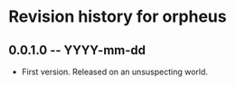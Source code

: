 # Revision history for orpheus

## 0.0.1.0  -- YYYY-mm-dd

* First version. Released on an unsuspecting world.
